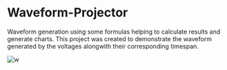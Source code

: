 # Waveform-Projector
Waveform generation using some formulas helping to calculate results and generate charts.
This project was created to demonstrate the waveform generated by the voltages alongwith their corresponding timespan.

![w](https://user-images.githubusercontent.com/40135714/41211344-5de52be0-6d54-11e8-9011-ada5ef111533.png)
